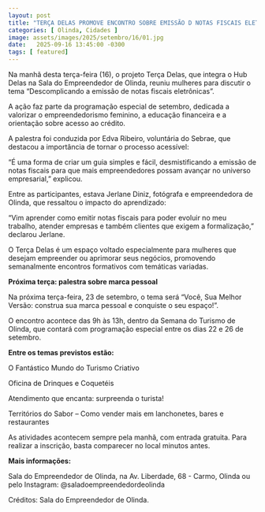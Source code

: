 ```yaml
---
layout: post
title: "TERÇA DELAS PROMOVE ENCONTRO SOBRE EMISSÃO D NOTAS FISCAIS ELETRÔNICAS EM OLINDA"
categories: [ Olinda, Cidades ]
image: assets/images/2025/setembro/16/01.jpg
date:   2025-09-16 13:45:00 -0300
tags: [ featured]
---
```

Na manhã desta terça-feira (16), o projeto Terça Delas, que integra o Hub Delas na Sala do Empreendedor de Olinda, reuniu mulheres para discutir o tema “Descomplicando a emissão de notas fiscais eletrônicas”. 

A ação faz parte da programação especial de setembro, dedicada a valorizar o empreendedorismo feminino, a educação financeira e a orientação sobre acesso ao crédito.

A palestra foi conduzida por Edva Ribeiro, voluntária do Sebrae, que destacou a importância de tornar o processo acessível:

“É uma forma de criar um guia simples e fácil, desmistificando a emissão de notas fiscais para que mais empreendedores possam avançar no universo empresarial,” explicou. 

Entre as participantes, estava Jerlane Diniz, fotógrafa e empreendedora de Olinda, que ressaltou o impacto do aprendizado:

“Vim aprender como emitir notas fiscais para poder evoluir no meu trabalho, atender empresas e também clientes que exigem a formalização,” declarou Jerlane. 

O Terça Delas é um espaço voltado especialmente para mulheres que desejam empreender ou aprimorar seus negócios, promovendo semanalmente encontros formativos com temáticas variadas.

**Próxima terça: palestra sobre marca pessoal**

Na próxima terça-feira, 23 de setembro, o tema será “Você, Sua Melhor Versão: construa sua marca pessoal e conquiste o seu espaço!”. 

O encontro acontece das 9h às 13h, dentro da Semana do Turismo de Olinda, que contará com programação especial entre os dias 22 e 26 de setembro.

**Entre os temas previstos estão:**

O Fantástico Mundo do Turismo Criativo

Oficina de Drinques e Coquetéis

Atendimento que encanta: surpreenda o turista!

Territórios do Sabor – Como vender mais em lanchonetes, bares e restaurantes

As atividades acontecem sempre pela manhã, com entrada gratuita. Para realizar a inscrição, basta comparecer no local minutos antes. 

**Mais informações:**

Sala do Empreendedor de Olinda, na Av. Liberdade, 68 - Carmo, Olinda ou pelo Instagram: @saladoempreendedordeolinda

Créditos: Sala do Empreendedor de Olinda.